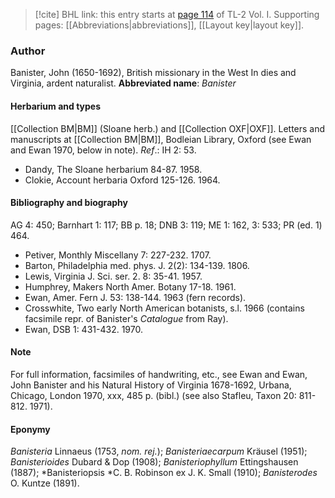 > [!cite] BHL link: this entry starts at [page 114](https://www.biodiversitylibrary.org/page/33120245) of TL-2 Vol. I.
> Supporting pages: [[Abbreviations|abbreviations]], [[Layout key|layout key]].

### Author

Banister, John (1650-1692), British missionary in the West In dies and Virginia, ardent naturalist. 
**Abbreviated name**: *Banister*

#### Herbarium and types

[[Collection BM|BM]] (Sloane herb.) and [[Collection OXF|OXF]]. Letters and manuscripts at [[Collection BM|BM]], Bodleian Library, Oxford (see Ewan and Ewan 1970, below in note).
*Ref*.: IH 2: 53.
- Dandy, The Sloane herbarium 84-87. 1958.
- Clokie, Account herbaria Oxford 125-126. 1964.

#### Bibliography and biography

AG 4: 450; Barnhart 1: 117; BB p. 18; DNB 3: 119; ME 1: 162, 3: 533; PR (ed. 1) 464.
- Petiver, Monthly Miscellany 7: 227-232. 1707.
- Barton, Philadelphia med. phys. J. 2(2): 134-139. 1806.
- Lewis, Virginia J. Sci. ser. 2. 8: 35-41. 1957.
- Humphrey, Makers North Amer. Botany 17-18. 1961.
- Ewan, Amer. Fern J. 53: 138-144. 1963 (fern records).
- Crosswhite, Two early North American botanists, s.l. 1966 (contains facsimile repr. of Banister's *Catalogue* from Ray).
- Ewan, DSB 1: 431-432. 1970.

#### Note

For full information, facsimiles of handwriting, etc., see Ewan and Ewan, John Banister and his Natural History of Virginia 1678-1692, Urbana, Chicago, London 1970, xxx, 485 p. (bibl.) (see also Stafleu, Taxon 20: 811-812. 1971).

#### Eponymy

*Banisteria* Linnaeus (1753, *nom. rej.*); *Banisteriaecarpum* Kräusel (1951); *Banisterioides* Dubard & Dop (1908); *Banisteriophyllum* Ettingshausen (1887); *Banisteriopsis *C. B. Robinson ex J. K. Small (1910); *Banisterodes* O. Kuntze (1891).

